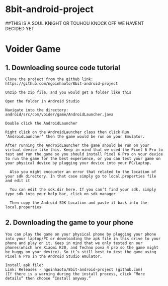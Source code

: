 # 8bit-android-project
##THIS IS A SOUL KNIGHT OR TOUHOU KNOCK OFF WE HAVENT DECIDED YET

# Voider Game

## 1. Downloading source code tutorial

    Clone the project from the github link: https://github.com/ngoinhaoto/8bit-android-project
    
    Unzip the zip file, and you would get a folder like this
    
    Open the folder in Android Studio
    
    Navigate into the directory: android/src/com/voider/game/AndroidLauncher.java
    
    Double click the AndroidLauncher
    
    Right click on the AndroidLauncher class then click Run ‘AndroidLauncher’ then the game would be run on your Emulator.
    
    After running the AndroidLauncher the game should be run on your virtual device like this. Keep in mind that we used the Pixel 6 Pro to test and run the game so you should install Pixel 6 Pro on your device to run the game for the best experience, or you can test your game on your physical device by plugging your device into your PC/Laptop.
     
      Also you might encounter an error that related to the location of your sdk directory. In that case simply go to local.properties file and edit it

      You can edit the sdk.dir here. If you can’t find your sdk, simply type sdk into your help bar, click on sdk manager
    
      Then copy the Android SDK Location and paste it back into the local.properties

## 2. Downloading the game to your phone

    You can play the game on your physical phone by plugging your phone into your laptop/PC or downloading the apk file in this drive to your phone and play on it. Keep in mind that we only tested on our phones(which are Xiaomi K20, and Techno pova 4 pro so the game might be buggy on your device). So it’s still best to test the game using Pixel 6 Pro in the Android Studio emulator.
    
    Install apk file:
    Link: Releases · ngoinhaoto/8bit-android-project (github.com)
    (If there is a warning during the install process, click “More details” then choose “Install anyway.”

	



